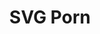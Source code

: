 ---
colors: ["#FB0000"]
github: gilbarbara/logos
logohandle: svgporn
sort: svgporn
title: SVG Porn
tags:
- icons
- svg
website: https://svgporn.com/
---